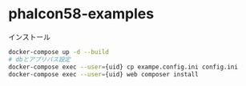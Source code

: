 # phalcon58-examples
インストール
```sh
docker-compose up -d --build
# dbとアプリパス設定
docker-compose exec --user={uid} cp exampe.config.ini config.ini
docker-compose exec --user={uid} web composer install
```
